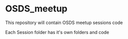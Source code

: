 # OSDS_meetup
This repository will contain OSDS meetup sessions code

Each Session folder has it's own folders and code
